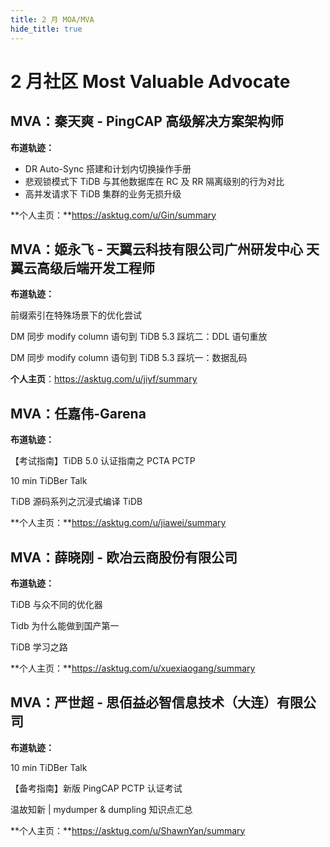 ```yaml
---
title: 2 月 MOA/MVA
hide_title: true
---
```


# 2 月社区 Most Valuable Advocate

## **MVA**：秦天爽 - PingCAP 高级解决方案架构师

**布道轨迹：**

- DR Auto-Sync 搭建和计划内切换操作手册
- 悲观锁模式下 TiDB 与其他数据库在 RC 及 RR 隔离级别的行为对比
- 高并发请求下 TiDB 集群的业务无损升级

**个人主页：**https://asktug.com/u/Gin/summary

## **MVA**：姬永飞 - 天翼云科技有限公司广州研发中心 天翼云高级后端开发工程师

**布道轨迹：**

前缀索引在特殊场景下的优化尝试

DM 同步 modify column 语句到 TiDB 5.3 踩坑二：DDL 语句重放

DM 同步 modify column 语句到 TiDB 5.3 踩坑一：数据乱码

**个人主页**：https://asktug.com/u/jiyf/summary

## **MVA**：任嘉伟-Garena

**布道轨迹：**

【考试指南】TiDB 5.0 认证指南之 PCTA PCTP

10 min TiDBer Talk

TiDB 源码系列之沉浸式编译 TiDB

**个人主页：**https://asktug.com/u/jiawei/summary

## **MVA**：薛晓刚 - 欧冶云商股份有限公司

**布道轨迹：**

TiDB 与众不同的优化器

Tidb 为什么能做到国产第一

TiDB 学习之路

**个人主页：**https://asktug.com/u/xuexiaogang/summary

## **MVA**：严世超 - 思佰益必智信息技术（大连）有限公司

**布道轨迹：**

10 min TiDBer Talk

【备考指南】新版 PingCAP PCTP 认证考试

温故知新 | mydumper & dumpling 知识点汇总

**个人主页：**https://asktug.com/u/ShawnYan/summary
